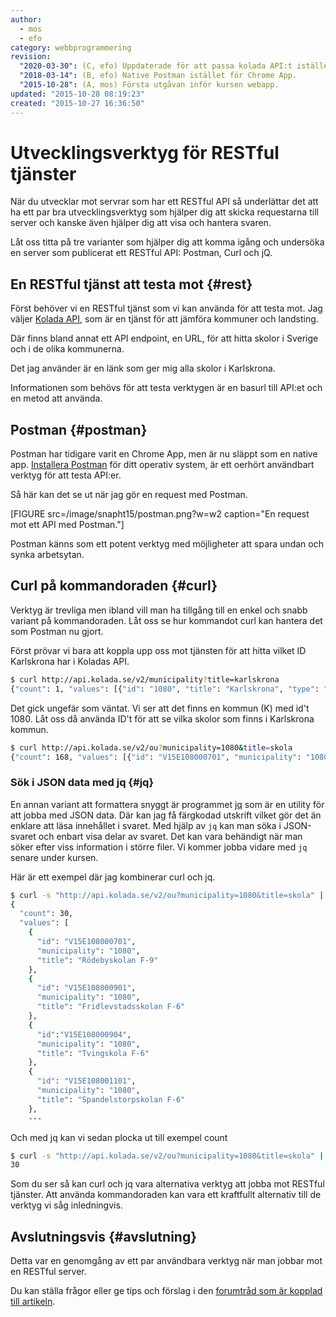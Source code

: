 ```yaml
---
author:
  - mos
  - efo
category: webbprogrammering
revision:
  "2020-03-30": (C, efo) Uppdaterade för att passa kolada API:t istället.
  "2018-03-14": (B, efo) Native Postman istället för Chrome App.
  "2015-10-28": (A, mos) Första utgåvan inför kursen webapp.
updated: "2015-10-28 08:19:23"
created: "2015-10-27 16:36:50"
---
```

Utvecklingsverktyg för RESTful tjänster
==================================

När du utvecklar mot servrar som har ett RESTful API så underlättar det att ha ett par bra utvecklingsverktyg som hjälper dig att skicka requestarna till server och kanske även hjälper dig att visa och hantera svaren.

<!--more-->

Låt oss titta på tre varianter som hjälper dig att komma igång och undersöka en server som publicerat ett RESTful API: Postman, Curl och jQ.



En RESTful tjänst att testa mot {#rest}
-----------------------

Först behöver vi en RESTful tjänst som vi kan använda för att testa mot. Jag väljer [Kolada API](https://www.kolada.se/), som är en tjänst för att jämföra kommuner och landsting.

Där finns bland annat ett API endpoint, en URL, för att hitta skolor i Sverige och i de olika kommunerna.

Det jag använder är en länk som ger mig alla skolor i Karlskrona.

Informationen som behövs för att testa verktygen är en basurl till API:et och en metod att använda.



Postman {#postman}
-----------------------
Postman har tidigare varit en Chrome App, men är nu släppt som en native app. [Installera Postman](https://www.getpostman.com/apps) för ditt operativ system, är ett oerhört användbart verktyg för att testa API:er.

Så här kan det se ut när jag gör en request med Postman.

[FIGURE src=/image/snapht15/postman.png?w=w2 caption="En request mot ett API med Postman."]

Postman känns som ett potent verktyg med möjligheter att spara undan och synka arbetsytan.



<!-- REST Easy för Firefox {#resteasy}
-----------------------

Till Firefox finns en Addn-on som heter [REST Easy](https://github.com/nathan-osman/REST-Easy). Jag söker efter den bland Firefox Add-ons och installerar den.

[FIGURE src=/image/snapht15/firefox-resteasy.png?w=w2 caption="Installera REST Easy som en Firefox Add-on."]

Så här kan det se ut när jag gör en request med REST Easy.

[FIGURE src=/image/snapht15/resteasy.png?w=w2 caption="En request mot AFs API med Postman."]

REST Easy känns som en enklare lillebror till Postman, men ändock lika användbart och enkelt utan att krångla till saker. -->



Curl på kommandoraden {#curl}
-----------------------

Verktyg är trevliga men ibland vill man ha tillgång till en enkel och snabb variant på kommandoraden. Låt oss se hur kommandot curl kan hantera det som Postman nu gjort.

Först prövar vi bara att koppla upp oss mot tjänsten för att hitta vilket ID Karlskrona har i Koladas API.

```bash
$ curl http://api.kolada.se/v2/municipality?title=karlskrona
{"count": 1, "values": [{"id": "1080", "title": "Karlskrona", "type": "K"}]}
```

Det gick ungefär som väntat. Vi ser att det finns en kommun (K) med id't 1080. Låt oss då använda ID't för att se vilka skolor som finns i Karlskrona kommun.

```bash
$ curl http://api.kolada.se/v2/ou?municipality=1080&title=skola
{"count": 168, "values": [{"id": "V15E108000701", "municipality": "1080", "title": "Rödebyskolan F-9"}, {"id": "V15E108000801", "municipality": "1080", "title": "Nättraby kunskapscentrum 7-9"}, {"id": "V15E108000901", "municipality": "1080", "title": "Fridlevstadsskolan F-6"}, {"id": "V15E108000904", "municipality": "1080", "title": "Tvingskola F-6"}, {"id": "V15E108001101", "municipality": "1080", "title": "Spandelstorpskolan F-6"}, ---
```




<!-- ###Curl i Bash-script {#bash}

Om man gör detta många gånger så underlättar det att göra ett litet Bash-script. Här är en variant som jag döper till `af.bash`.

```bash
#!/bin/bash
curl \
    --silent   \
    --header "Accept: application/json" \
    --header "Accept-Language: sv" \
    --header "From: mos@dbebb.se" \
    http://api.arbetsformedlingen.se/af/v0/$* \
    | python3 -mjson.tool
```

I skriptet ovan använder jag en modul i Python, `python3 -mjson.tool`, för att formattera JSON så det blir enklare att läsa.

Så här ser det ut när jag kör skriptet.

```bash
$ ./af.bash platsannonser/soklista/lan
{
  "soklista": {
    "listnamn": "lan",
    "totalt_antal_platsannonser": 35250,
    "totalt_antal_ledigajobb": 64362,
    "sokdata": [
      {
        "id": 10,
        "namn": "Blekinge län",
        "antal_platsannonser": 400,
        "antal_ledigajobb": 715
      },
```

Nu blir det enklare att se resultatet. -->



### Sök i JSON data med jq {#jq}

En annan variant att formattera snyggt är programmet [jq](https://stedolan.github.io/jq/) som är en utility för att jobba med JSON data. Där kan jag få färgkodad utskrift vilket gör det än enklare att läsa innehållet i svaret. Med hjälp av `jq` kan man söka i JSON-svaret och enbart visa delar av svaret. Det kan vara behändigt när man söker efter viss information i större filer. Vi kommer jobba vidare med `jq` senare under kursen.

Här är ett exempel där jag kombinerar curl och jq.

```bash
$ curl -s "http://api.kolada.se/v2/ou?municipality=1080&title=skola" | jq "."
{
  "count": 30,
  "values": [
    {
      "id": "V15E108000701",
      "municipality": "1080",
      "title": "Rödebyskolan F-9"
    },
    {
      "id": "V15E108000901",
      "municipality": "1080",
      "title": "Fridlevstadsskolan F-6"
    },
    {
      "id":"V15E108000904",
      "municipality": "1080",
      "title": "Tvingskola F-6"
    },
    {
      "id": "V15E108001101",
      "municipality": "1080",
      "title": "Spandelstorpskolan F-6"
    },
    ---
```

Och med jq kan vi sedan plocka ut till exempel count

```bash
$ curl -s "http://api.kolada.se/v2/ou?municipality=1080&title=skola" | jq ".count"
30
```

Som du ser så kan curl och jq vara alternativa verktyg att jobba mot RESTful tjänster. Att använda kommandoraden kan vara ett kraftfullt alternativ till de verktyg vi såg inledningvis.



Avslutningsvis {#avslutning}
--------------------------------------

Detta var en genomgång av ett par användbara verktyg när man jobbar mot en RESTful server.

Du kan ställa frågor eller ge tips och förslag i den [forumtråd som är kopplad till artikeln](t/4750).
